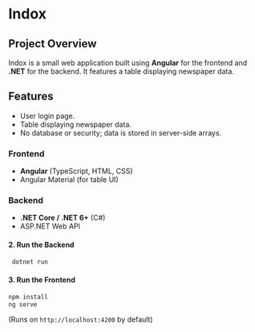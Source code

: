 # Indox

## Project Overview

Indox is a small web application built using **Angular** for the frontend and **.NET** for the backend. It features a table displaying newspaper data.

## Features

- User login page.
- Table displaying newspaper data.
- No database or security; data is stored in server-side arrays.

### Frontend

- **Angular** (TypeScript, HTML, CSS)
- Angular Material (for table UI)

### Backend

- **.NET Core / .NET 6+** (C#)
- ASP.NET Web API



#### 2. Run the Backend

```sh
 dotnet run
```


#### 3. Run the Frontend
```sh
npm install
ng serve
```



(Runs on `http://localhost:4200` by default)





